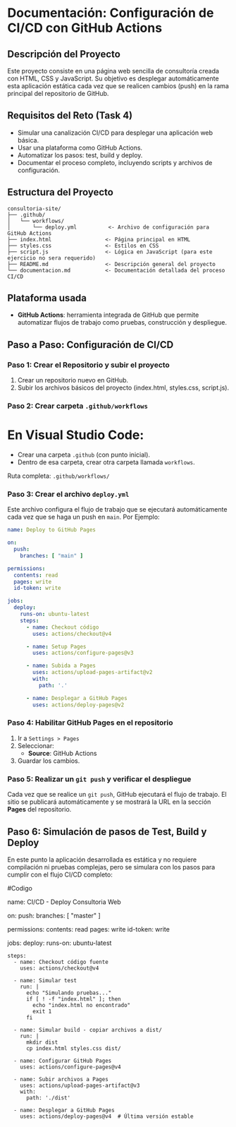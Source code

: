 # Documentación: Configuración de CI/CD con GitHub Actions

## Descripción del Proyecto

Este proyecto consiste en una página web sencilla de consultoría creada con HTML, CSS y JavaScript. Su objetivo es desplegar automáticamente esta aplicación estática cada vez que se realicen cambios (push) en la rama principal del repositorio de GitHub.

## Requisitos del Reto (Task 4)

- Simular una canalización CI/CD para desplegar una aplicación web básica.
- Usar una plataforma como GitHub Actions.
- Automatizar los pasos: test, build y deploy.
- Documentar el proceso completo, incluyendo scripts y archivos de configuración.

## Estructura del Proyecto

```
consultoria-site/
├── .github/
│   └── workflows/
│       └── deploy.yml          <- Archivo de configuración para GitHub Actions
├── index.html                 <- Página principal en HTML
├── styles.css                 <- Estilos en CSS
├── script.js                  <- Lógica en JavaScript (para este ejercicio no sera requerido)
├── README.md                  <- Descripción general del proyecto
└── documentacion.md           <- Documentación detallada del proceso CI/CD
```

## Plataforma usada

- **GitHub Actions**: herramienta integrada de GitHub que permite automatizar flujos de trabajo como pruebas, construcción y despliegue.


## Paso a Paso: Configuración de CI/CD

### Paso 1: Crear el Repositorio y subir el proyecto

1. Crear un repositorio nuevo en GitHub.
2. Subir los archivos básicos del proyecto (index.html, styles.css, script.js).

### Paso 2: Crear carpeta `.github/workflows`

# En Visual Studio Code:

- Crear una carpeta `.github` (con punto inicial).
- Dentro de esa carpeta, crear otra carpeta llamada `workflows`.

Ruta completa: `.github/workflows/`

### Paso 3: Crear el archivo `deploy.yml`

Este archivo configura el flujo de trabajo que se ejecutará automáticamente cada vez que se haga un push en `main`. Por Ejemplo:

```yaml
name: Deploy to GitHub Pages

on:
  push:
    branches: [ "main" ]

permissions:
  contents: read
  pages: write
  id-token: write

jobs:
  deploy:
    runs-on: ubuntu-latest
    steps:
      - name: Checkout código
        uses: actions/checkout@v4

      - name: Setup Pages
        uses: actions/configure-pages@v3

      - name: Subida a Pages
        uses: actions/upload-pages-artifact@v2
        with:
          path: '.'

      - name: Desplegar a GitHub Pages
        uses: actions/deploy-pages@v2
```

### Paso 4: Habilitar GitHub Pages en el repositorio

1. Ir a `Settings > Pages`
2. Seleccionar:
   - **Source**: GitHub Actions
3. Guardar los cambios.

### Paso 5: Realizar un `git push` y verificar el despliegue

Cada vez que se realice un  `git push`, GitHub ejecutará el flujo de trabajo. El sitio se publicará automáticamente y se mostrará la URL en la sección **Pages** del repositorio.


## Paso 6: Simulación de pasos de Test, Build y Deploy

En este punto la aplicación desarrollada es estática y no requiere compilación ni pruebas complejas, pero se simulara con los  pasos para cumplir con el flujo CI/CD completo:

#Codigo

name: CI/CD - Deploy Consultoria Web

on:
  push:
    branches: [ "master" ]

permissions:
  contents: read
  pages: write
  id-token: write

jobs:
  deploy:
    runs-on: ubuntu-latest

    steps:
      - name: Checkout código fuente
        uses: actions/checkout@v4

      - name: Simular test
        run: |
          echo "Simulando pruebas..."
          if [ ! -f "index.html" ]; then
            echo "index.html no encontrado"
            exit 1
          fi

      - name: Simular build - copiar archivos a dist/
        run: |
          mkdir dist
          cp index.html styles.css dist/

      - name: Configurar GitHub Pages
        uses: actions/configure-pages@v4  

      - name: Subir archivos a Pages
        uses: actions/upload-pages-artifact@v3  
        with:
          path: './dist'

      - name: Desplegar a GitHub Pages
        uses: actions/deploy-pages@v4  # Última versión estable



